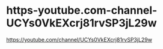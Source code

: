 # https-youtube.com-channel-UCYs0VkEXcrj81rvSP3jL29w
https://youtube.com/channel/UCYs0VkEXcrj81rvSP3jL29w
